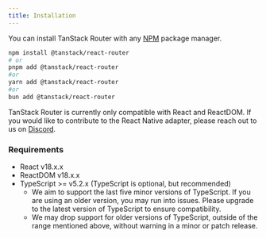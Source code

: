 ```yaml
---
title: Installation
---
```


You can install TanStack Router with any [NPM](https://npmjs.com) package manager.

```sh
npm install @tanstack/react-router
# or
pnpm add @tanstack/react-router
#or
yarn add @tanstack/react-router
#or
bun add @tanstack/react-router
```

TanStack Router is currently only compatible with React and ReactDOM. If you would like to contribute to the React Native adapter, please reach out to us on [Discord](https://tlinz.com/discord).

### Requirements

- React v18.x.x
- ReactDOM v18.x.x
- TypeScript >= v5.2.x (TypeScript is optional, but recommended)
  - We aim to support the last five minor versions of TypeScript. If you are using an older version, you may run into issues. Please upgrade to the latest version of TypeScript to ensure compatibility.
  - We may drop support for older versions of TypeScript, outside of the range mentioned above, without warning in a minor or patch release.
